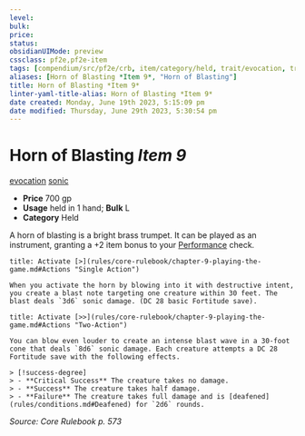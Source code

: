 ```yaml
---
level:
bulk:
price:
status:
obsidianUIMode: preview
cssclass: pf2e,pf2e-item
tags: [compendium/src/pf2e/crb, item/category/held, trait/evocation, trait/sonic]
aliases: [Horn of Blasting *Item 9*, "Horn of Blasting"]
title: Horn of Blasting *Item 9*
linter-yaml-title-alias: Horn of Blasting *Item 9*
date created: Monday, June 19th 2023, 5:15:09 pm
date modified: Thursday, June 29th 2023, 5:30:54 pm
---
```


# Horn of Blasting *Item 9*

[evocation](rules/traits/evocation.md) [sonic](rules/traits/sonic.md)  

- **Price** 700 gp
- **Usage** held in 1 hand; **Bulk** L
- **Category** Held

A horn of blasting is a bright brass trumpet. It can be played as an instrument, granting a +2 item bonus to your [Performance](compendium/skills.md#Performance) check.

```ad-embed-ability
title: Activate [>](rules/core-rulebook/chapter-9-playing-the-game.md#Actions "Single Action")

When you activate the horn by blowing into it with destructive intent, you create a blast note targeting one creature within 30 feet. The blast deals `3d6` sonic damage. (DC 28 basic Fortitude save).
```

```ad-embed-ability
title: Activate [>>](rules/core-rulebook/chapter-9-playing-the-game.md#Actions "Two-Action")

You can blow even louder to create an intense blast wave in a 30-foot cone that deals `8d6` sonic damage. Each creature attempts a DC 28 Fortitude save with the following effects.

> [!success-degree] 
> - **Critical Success** The creature takes no damage.
> - **Success** The creature takes half damage.
> - **Failure** The creature takes full damage and is [deafened](rules/conditions.md#Deafened) for `2d6` rounds.
```

*Source: Core Rulebook p. 573*
